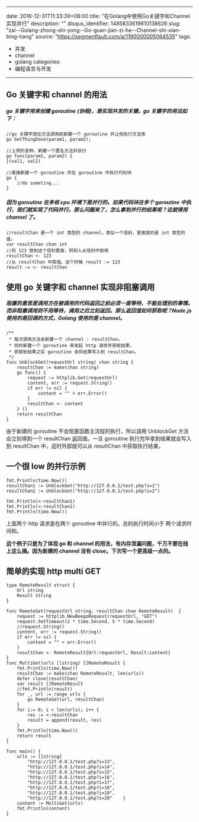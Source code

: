 
---
date: 2016-12-31T11:33:39+08:00
title: "在Golang中使用Go关键字和Channel实现并行"
description: ""
disqus_identifier: 1485833619610138626
slug: "zai--Golang-zhong-shi-yong--Go-guan-jian-zi-he--Channel-shi-xian-bing-hang"
source: "https://segmentfault.com/a/1190000005064535"
tags: 
- 并发 
- channel 
- golang 
categories:
- 编程语言与开发
---

Go 关键字和 channel 的用法
--------------------------

##### go 关键字用来创建 goroutine (协程)，是实现并发的关键。go 关键字的用法如下：

    //go 关键字放在方法调用前新建一个 goroutine 并让他执行方法体
    go GetThingDone(param1, param2);

    //上例的变种，新建一个匿名方法并执行
    go func(param1, param2) {
    }(val1, val2)

    //直接新建一个 goroutine 并在 goroutine 中执行代码块
    go {
        //do someting...
    }

##### 因为 goroutine 在多核 cpu 环境下是并行的。如果代码块在多个 goroutine 中执行，我们就实现了代码并行。那么问题来了，怎么拿到并行的结果呢？这就得用 channel 了。

    //resultChan 是一个 int 类型的 channel。类似一个信封，里面放的是 int 类型的值。
    var resultChan chan int
    //将 123 放到这个信封里面，供别人从信封中取用
    resultChan <- 123
    //从 resultChan 中取值。这个时候 result := 123
    result := <- resultChan

使用 go 关键字和 channel 实现非阻塞调用
---------------------------------------

##### 阻塞的意思是调用方在被调用的代码返回之前必须一直等待，不能处理别的事情。而非阻塞调用则不用等待，调用之后立刻返回。那么返回值如何获取呢？Node.js 使用的是回调的方式，Golang 使用的是 channel。

    /**
     * 每次调用方法会新建一个 channel : resultChan，
     * 同时新建一个 goroutine 来发起 http 请求并获取结果。
     * 获取到结果之后 goroutine 会将结果写入到 resultChan。
     */
    func UnblockGet(requestUrl string) chan string {
        resultChan := make(chan string)
        go func() {
            request := httplib.Get(requestUrl)
            content, err := request.String()
            if err != nil {
                content = "" + err.Error()
            }
            resultChan <- content
        } ()
        return resultChan
    }

由于新建的 goroutine 不会阻塞函数主流程的执行，所以调用 UnblockGet
方法会立刻得到一个 resultChan 返回值。一旦 goroutine
执行完毕拿到结果就会写入到 resultChan 中，这时外部就可以从 resultChan
中获取执行结果。

一个很 low 的并行示例
---------------------

    fmt.Println(time.Now())
    resultChan1 := UnblockGet("http://127.0.0.1/test.php?i=1")
    resultChan2 := UnblockGet("http://127.0.0.1/test.php?i=2")

    fmt.Println(<-resultChan1)
    fmt.Println(<-resultChan1)
    fmt.Println(time.Now())

上面两个 http 请求是在两个 goroutine 中并行的。总的执行时间小于
两个请求时间和。

**这个例子只是为了体现 go 和 channel
的用法，有内存泄漏问题，千万不要在线上这么搞。因为新建的 channel 没有
close。下次写一个更高级一点的。**

简单的实现 http multi GET
-------------------------

    type RemoteResult struct {
        Url string
        Result string
    }

    func RemoteGet(requestUrl string, resultChan chan RemoteResult)  {
        request := httplib.NewBeegoRequest(requestUrl, "GET")
        request.SetTimeout(2 * time.Second, 5 * time.Second)
        //request.String()
        content, err := request.String()
        if err != nil {
            content = "" + err.Error()
        }
        resultChan <- RemoteResult{Url:requestUrl, Result:content}
    }
    func MultiGet(urls []string) []RemoteResult {
        fmt.Println(time.Now())
        resultChan := make(chan RemoteResult, len(urls))
        defer close(resultChan)
        var result []RemoteResult
        //fmt.Println(result)
        for _, url := range urls {
            go RemoteGet(url, resultChan)
        }
        for i:= 0; i < len(urls); i++ {
            res := <-resultChan
            result = append(result, res)
        }
        fmt.Println(time.Now())
        return result
    }

    func main() {
        urls := []string{
            "http://127.0.0.1/test.php?i=13",
            "http://127.0.0.1/test.php?i=14",
            "http://127.0.0.1/test.php?i=15",
            "http://127.0.0.1/test.php?i=16",
            "http://127.0.0.1/test.php?i=17",
            "http://127.0.0.1/test.php?i=18",
            "http://127.0.0.1/test.php?i=19",
            "http://127.0.0.1/test.php?i=20"    }
        content := MultiGet(urls)
        fmt.Println(content)
    }

